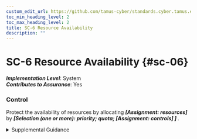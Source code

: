 ```yaml
---
custom_edit_url: https://github.com/tamus-cyber/standards.cyber.tamus.edu/tree/main/static/content/tamus.edu/TAMUS_profile.xml
toc_min_heading_level: 2
toc_max_heading_level: 2
title: SC-6 Resource Availability
description: ""
---
```


# SC-6 Resource Availability {#sc-06}

_**Implementation Level**_: System\
_**Contributes to Assurance**_: Yes

### Control

Protect the availability of resources by allocating <strong>                  <em>[Assignment: resources]</em>               </strong> by <strong>                  <em>[Selection (one or more): priority; quota;                   <strong>                        <em>[Assignment: controls]</em>                     </strong>               ]</em>               </strong>.

<details>
  <summary>Supplemental Guidance</summary>

Priority protection prevents lower-priority processes from delaying or interfering with the system that services higher-priority processes. Quotas prevent users or processes from obtaining more than predetermined amounts of resources.

</details>


